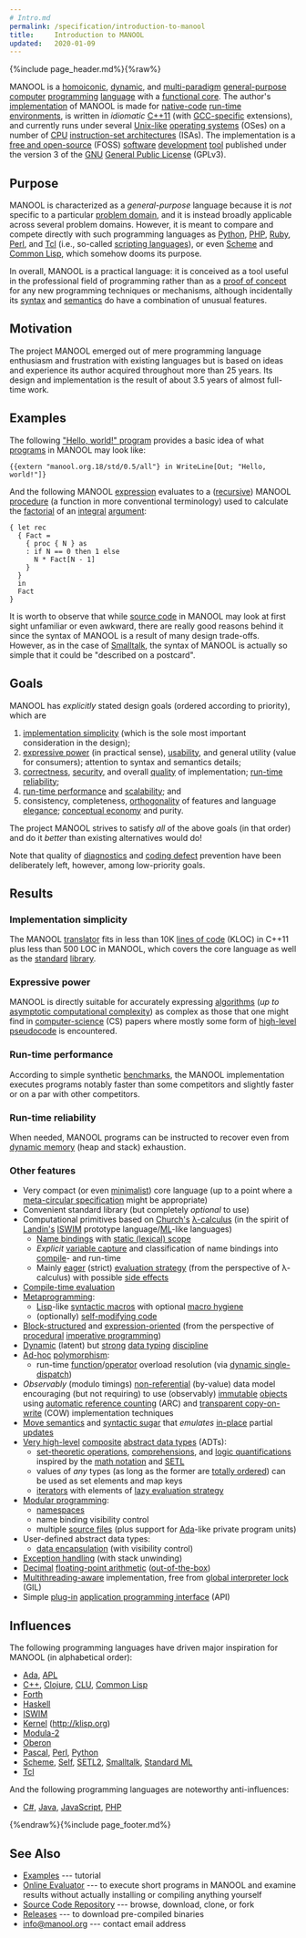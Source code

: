 ```yaml
---
# Intro.md
permalink: /specification/introduction-to-manool
title:     Introduction to MANOOL
updated:   2020-01-09
---
```


{%include page_header.md%}{%raw%}


MANOOL is a [homoiconic][], [dynamic][], and [multi-paradigm][] [general-purpose][] [computer][] [programming][] [language][] with a [functional core][]. The
author's [implementation][] of MANOOL is made for [native-code][] [run-time][] [environments][], is written in *idiomatic* [C++11][] (with [GCC-specific][]
extensions), and currently runs under several [Unix-like][] [operating systems][] (OSes) on a number of [CPU][] [instruction-set architectures][] (ISAs). The
implementation is a [free and open-source][] (FOSS) [software][] [development][] [tool][] published under the version 3 of the [GNU][] [General Public
License][] (GPLv3).

[homoiconic]:                    //en.wikipedia.org/wiki/Homoiconic                           "Wikipedia: Homoiconic"
[dynamic]:                       //en.wikipedia.org/wiki/Dynamic_programming_language         "Wikipedia: Dynamic programming language"
[multi-paradigm]:                //en.wikipedia.org/wiki/Programming_paradigm                 "Wikipedia: Programming paradigm"
[general-purpose]:               //en.wikipedia.org/wiki/General-purpose_programming_language "Wikipedia: General-purpose programming language"
[computer]:                      //en.wikipedia.org/wiki/Computer                             "Wikipedia: Computer"
[programming]:                   //en.wikipedia.org/wiki/Computer_programming                 "Wikipedia: Computer programming"
[language]:                      //en.wikipedia.org/wiki/Programming_language                 "Wikipedia: Programming language"
[functional core]:               //en.wikipedia.org/wiki/Functional_programming               "Wikipedia: Functional programming"
[implementation]:                //en.wikipedia.org/wiki/Programming_language_implementation  "Wikipedia: Programming language implementation"
[native-code]:                   //en.wikipedia.org/wiki/Native_code                          "Wikipedia: Native code"
[run-time]:                      //en.wikipedia.org/wiki/Run_time_(program_lifecycle_phase)   "Wikipedia: Run time"
[environments]:                  //en.wikipedia.org/wiki/Runtime_environments                 "Wikipedia: Runtime environments"
[GCC-specific]:                  //en.wikipedia.org/wiki/GNU_Compiler_Collection              "Wikipedia: GNU Compiler Collection"
[Unix-like]:                     //en.wikipedia.org/wiki/Unix-like                            "Wikipedia: Unix-like"
[operating systems]:             //en.wikipedia.org/wiki/Operating_systems                    "Wikipedia: Operating systems"
[CPU]:                           //en.wikipedia.org/wiki/Central_processing_unit              "Wikipedia: Central processing unit"
[instruction-set architectures]: //en.wikipedia.org/wiki/Instruction_set_architectures        "Wikipedia: Instruction set architectures"
[free and open-source]:          //en.wikipedia.org/wiki/Free_and_open-source                 "Wikipedia: Free and open-source"
[software]:                      //en.wikipedia.org/wiki/Software                             "Wikipedia: Software"
[development]:                   //en.wikipedia.org/wiki/Software_development                 "Wikipedia: Software development"
[tool]:                          //en.wikipedia.org/wiki/Development_tool                     "Wikipedia: Development tool"
[GNU]:                           //en.wikipedia.org/wiki/GNU_Project                          "Wikipedia: GNU Project"
[General Public License]:        //en.wikipedia.org/wiki/General_Public_License               "Wikipedia: General Public License"


Purpose
----------------------------------------------------------------------------------------------------------------------------------------------------------------

MANOOL is characterized as a _general-purpose_ language because it is *not* specific to a particular [problem domain][], and it is instead broadly applicable
across several problem domains. However, it is meant to compare and compete directly with such programming languages as [Python], [PHP], [Ruby], [Perl], and
[Tcl][] (i.e., so-called [scripting languages][]), or even [Scheme] and [Common Lisp], which somehow dooms its purpose.

In overall, MANOOL is a practical language: it is conceived as a tool useful in the professional field of programming rather than as a [proof of concept][] for
any new programming techniques or mechanisms, although incidentally its [syntax][] and [semantics][] do have a combination of unusual features.

[problem domain]:      //en.wikipedia.org/wiki/Problem_domain                 "Wikipedia: Problem domain"
[scripting languages]: //en.wikipedia.org/wiki/Scripting_languages            "Wikipedia: Scripting languages"
[proof of concept]:    //en.wikipedia.org/wiki/Proof_of_concept               "Wikipedia: Proof of concept"
[syntax]:              //en.wikipedia.org/wiki/Syntax_(programming_languages) "Wikipedia: Syntax"
[semantics]:           //en.wikipedia.org/wiki/Semantics_(computer_science)   "Wikipedia: Semantics"


Motivation
----------------------------------------------------------------------------------------------------------------------------------------------------------------

The project MANOOL emerged out of mere programming language enthusiasm and frustration with existing languages but is based on ideas and experience its author
acquired throughout more than 25 years. Its design and implementation is the result of about 3.5 years of almost full-time work.


Examples
----------------------------------------------------------------------------------------------------------------------------------------------------------------

The following ["Hello, world!" program][] provides a basic idea of what [programs][] in MANOOL may look like:

    {{extern "manool.org.18/std/0.5/all"} in WriteLine[Out; "Hello, world!"]}

And the following MANOOL [expression][] evaluates to a ([recursive][]) MANOOL [procedure][] (a function in more conventional terminology) used to calculate the
[factorial][] of an [integral][] [argument][]:

    { let rec
      { Fact =
        { proc { N } as
        : if N == 0 then 1 else
          N * Fact[N - 1]
        }
      }
      in
      Fact
    }

It is worth to observe that while [source code][] in MANOOL may look at first sight unfamiliar or even awkward, there are really good reasons behind it since
the syntax of MANOOL is a result of many design trade-offs. However, as in the case of [Smalltalk], the syntax of MANOOL is actually so simple that it could be
"described on a postcard".

["Hello, world!" program]: //en.wikipedia.org/wiki/%22Hello,_World!%22_program     "Wikipedia: &ldquo;Hello, World!&rdquo; program"
[programs]:                //en.wikipedia.org/wiki/Computer_programs               "Wikipedia: Computer programs"
[expression]:              //en.wikipedia.org/wiki/Expression_(computer_science)   "Wikipedia: Expression"
[recursive]:               //en.wikipedia.org/wiki/Recursive_(computer_science)    "Wikipedia: Recursive"
[procedure]:               //en.wikipedia.org/wiki/Procedure_(computer_science)    "Wikipedia: Procedure"
[factorial]:               //en.wikipedia.org/wiki/Factorial                       "Wikipedia: Factorial"
[integral]:                //en.wikipedia.org/wiki/Integer                         "Wikipedia: Integer"
[argument]:                //en.wikipedia.org/wiki/Argument_(computer_programming) "Wikipedia: Argument"
[source code]:             //en.wikipedia.org/wiki/Source_code                     "Wikipedia: Source code"


Goals
----------------------------------------------------------------------------------------------------------------------------------------------------------------

MANOOL has *explicitly* stated design goals (ordered according to priority), which are
  1. [implementation simplicity][] (which is the sole most important consideration in the design);
  2. [expressive power][] (in practical sense), [usability][], and general utility (value for consumers); attention to syntax and semantics details;
  3. [correctness][], [security][], and overall [quality][] of implementation; [run-time reliability][];
  4. [run-time performance][] and [scalability][]; and
  5. consistency, completeness, [orthogonality][] of features and language [elegance][]; [conceptual economy][] and purity.

The project MANOOL strives to satisfy *all* of the above goals (in that order) and do it *better* than existing alternatives would do!

Note that quality of [diagnostics][] and [coding defect][] prevention have been deliberately left, however, among low-priority goals.

[implementation simplicity]: //en.wikipedia.org/wiki/Worse_is_better                     "Wikipedia: Worse is better"
[expressive power]:          //en.wikipedia.org/wiki/Expressive_power_(computer_science) "Wikipedia: Expressive power"
[usability]:                 //en.wikipedia.org/wiki/Usability                           "Wikipedia: Usability"
[correctness]:               //en.wikipedia.org/wiki/Correctness_(computer_science)      "Wikipedia: Correctness"
[security]:                  //en.wikipedia.org/wiki/Secure_coding                       "Wikipedia: Secure coding"
[quality]:                   //en.wikipedia.org/wiki/Software_quality                    "Wikipedia: Software quality"
[run-time reliability]:      //en.wikipedia.org/wiki/Reliability_engineering             "Wikipedia: Reliability engineering"
[run-time performance]:      //en.wikipedia.org/wiki/Benchmark_(computing)               "Wikipedia: Benchmark"
[scalability]:               //en.wikipedia.org/wiki/Scalability                         "Wikipedia: Scalability"
[orthogonality]:             //en.wikipedia.org/wiki/Orthogonality_(programming)         "Wikipedia: Orthogonality"
[elegance]:                  //en.wikipedia.org/wiki/Elegance                            "Wikipedia: Elegance"
[conceptual economy]:        //en.wikipedia.org/wiki/Occam%27s_razor                     "Wikipedia: Occam's razor"
[diagnostics]:               //en.wikipedia.org/wiki/Diagnostics                         "Wikipedia: Diagnostics"
[coding defect]:             //en.wikipedia.org/wiki/Software_defect                     "Wikipedia: Software defect"


Results
----------------------------------------------------------------------------------------------------------------------------------------------------------------

### Implementation simplicity
The MANOOL [translator][] fits in less than 10K [lines of code][] (KLOC) in C++11 plus less than 500 LOC in MANOOL, which covers the core language as well as
the [standard][] [library][].

[translator]:    //en.wikipedia.org/wiki/Translator_(computing) "Wikipedia: Translator"
[lines of code]: //en.wikipedia.org/wiki/Lines_of_code          "Wikipedia: Lines of code"
[standard]:      //en.wikipedia.org/wiki/Standard_library       "Wikipedia: Standard library"
[library]:       //en.wikipedia.org/wiki/Library_(computing)    "Wikipedia: Library"

### Expressive power
MANOOL is directly suitable for accurately expressing [algorithms][] (*up to* [asymptotic computational complexity][]) as complex as those that one might find
in [computer-science][] (CS) papers where mostly some form of [high-level][] [pseudocode][] is encountered.

[algorithms]:                          //en.wikipedia.org/wiki/Algorithms                          "Wikipedia: Algorithms"
[asymptotic computational complexity]: //en.wikipedia.org/wiki/Asymptotic_computational_complexity "Wikipedia: Asymptotic computational complexity"
[computer-science]:                    //en.wikipedia.org/wiki/Computer_science                    "Wikipedia: Computer science"
[high-level]:                          //en.wikipedia.org/wiki/High-level_programming_language     "Wikipedia: High-level programming language"
[pseudocode]:                          //en.wikipedia.org/wiki/Pseudocode                          "Wikipedia: Pseudocode"

### Run-time performance
According to simple synthetic [benchmarks][], the MANOOL implementation executes programs notably faster than some competitors and slightly faster or on a par
with other competitors.

[benchmarks]: //en.wikipedia.org/wiki/Benchmark_(computing) "Wikipedia: Benchmark"

### Run-time reliability
When needed, MANOOL programs can be instructed to recover even from [dynamic memory][] (heap and stack) exhaustion.

[dynamic memory]: //en.wikipedia.org/wiki/Dynamic_memory "Wikipedia: Dynamic memory"

### Other features
* Very compact (or even [minimalist][]) core language (up to a point where a [meta-circular specification][] might be appropriate)
* Convenient standard library (but completely *optional* to use)
* Computational primitives based on [Church's][] [&lambda;-calculus][] (in the spirit of [Landin's][] [ISWIM] prototype language/[ML]-like languages)
    - [Name bindings][] with [static (lexical) scope][]
    - *Explicit* [variable capture][] and classification of name bindings into [compile][compile-time]- and run-time
    - Mainly [eager][] (strict) [evaluation strategy][] (from the perspective of &lambda;-calculus) with possible [side effects][]
* [Compile-time evaluation][]
* [Metaprogramming][]:
    - [Lisp]-like [syntactic macros][] with optional [macro hygiene][]
    - (optionally) [self-modifying code][]
* [Block-structured][] and [expression-oriented][] (from the perspective of [procedural][] [imperative programming][])
* [Dynamic][dynamic typing] (latent) but [strong][strong typing] [data typing][] [discipline][typing discipline]
* [Ad-hoc][ad-hoc polymorphism] [polymorphism][]:
    - run-time [function][function overload]/[operator][operator overload] overload resolution (via [dynamic single-dispatch][])
* *Observably* (modulo timings) [non-referential][] (by-value) data model encouraging (but not requiring) to use (observably) [immutable][] [objects][] using
  [automatic reference counting][] (ARC) and [transparent copy-on-write][] (COW) implementation techniques
* [Move semantics][] and [syntactic sugar][] that *emulates* [in-place][in-place updates] partial [updates][]
* [Very high-level][] [composite][composite types] [abstract data types][] (ADTs):
    - [set-theoretic operations][], [comprehensions][], and [logic quantifications][] inspired by the [math notation][] and [SETL]
    - values of *any* types (as long as the former are [totally ordered][]) can be used as set elements and map keys
    - [iterators][] with elements of [lazy evaluation strategy][]
* [Modular programming][]:
    - [namespaces][]
    - name binding visibility control
    - multiple [source files][] (plus support for [Ada]-like private program units)
* User-defined abstract data types:
    - [data encapsulation][] (with visibility control)
* [Exception handling][] (with stack unwinding)
* [Decimal][] [floating-point arithmetic][] ([out-of-the-box][])
* [Multithreading-aware][] implementation, free from [global interpreter lock][] (GIL)
* Simple [plug-in][] [application programming interface][] (API)

[minimalist]:                         //en.wikipedia.org/wiki/Minimalism_(computing)                   "Wikipedia: Minimalism"
[meta-circular specification]:        //en.wikipedia.org/wiki/Meta-circular_evaluator                  "Wikipedia: Meta-circular evaluator"
[Church's]:                           //en.wikipedia.org/wiki/Alonzo_Church                            "Wikipedia: Alonzo Church"
[&lambda;-calculus]:                  //en.wikipedia.org/wiki/&lambda;-calculus                        "Wikipedia: &lambda;-calculus"
[Landin's]:                           //en.wikipedia.org/wiki/Peter_Landin                             "Wikipedia: Peter Landin"
[Name bindings]:                      //en.wikipedia.org/wiki/Name_binding                             "Wikipedia: Name binding"
[static (lexical) scope]:             //en.wikipedia.org/wiki/Static_scope                             "Wikipedia: Static scope"
[variable capture]:                   //en.wikipedia.org/wiki/Closure_(computer_programming)           "Wikipedia: Closure"
[compile-time]:                       //en.wikipedia.org/wiki/Compile-time                             "Wikipedia: Compile-time"
[eager]:                              //en.wikipedia.org/wiki/Eager_evaluation                         "Wikipedia: Eager evaluation"
[evaluation strategy]:                //en.wikipedia.org/wiki/Evaluation_strategy                      "Wikipedia: Evaluation strategy"
[side effects]:                       //en.wikipedia.org/wiki/Side_effect_(computer_science)           "Wikipedia: Side effect"
[Compile-time evaluation]:            //en.wikipedia.org/wiki/General_constant_expressions             "Wikipedia: General constant expressions"
[Metaprogramming]:                    //en.wikipedia.org/wiki/Metaprogramming                          "Wikipedia: Metaprogramming"
[syntactic macros]:                   //en.wikipedia.org/wiki/Macro_(computer_science)                 "Wikipedia: Macro"
[macro hygiene]:                      //en.wikipedia.org/wiki/Hygienic_macro                           "Wikipedia: Hygienic macro"
[self-modifying code]:                //en.wikipedia.org/wiki/Self-modifying_code                      "Wikipedia: Self-modifying code"
[Block-structured]:                   //en.wikipedia.org/wiki/Block_(programming)                      "Wikipedia: Block"
[expression-oriented]:                //en.wikipedia.org/wiki/Expression-oriented_programming_language "Wikipedia: Expression-oriented programming language"
[procedural]:                         //en.wikipedia.org/wiki/Procedural_programming                   "Wikipedia: Procedural programming"
[imperative programming]:             //en.wikipedia.org/wiki/Imperative_programming                   "Wikipedia: Imperative programming"
[dynamic typing]:                     //en.wikipedia.org/wiki/Latent_typing                            "Wikipedia: Latent typing"
[strong typing]:                      //en.wikipedia.org/wiki/Strong_typing                            "Wikipedia: Strong typing"
[data typing]:                        //en.wikipedia.org/wiki/Data_typing                              "Wikipedia: Data typing"
[typing discipline]:                  //en.wikipedia.org/wiki/Type_system                              "Wikipedia: Type system"
[ad-hoc polymorphism]:                //en.wikipedia.org/wiki/Ad-hoc_polymorphism                      "Wikipedia: Ad-hoc polymorphism"
[polymorphism]:                       //en.wikipedia.org/wiki/Polymorphism_(computer_science)          "Wikipedia: Polymorphism"
[function overload]:                  //en.wikipedia.org/wiki/Function_overloading                     "Wikipedia: Function overloading"
[operator overload]:                  //en.wikipedia.org/wiki/Operator_overloading                     "Wikipedia: Operator overloading"
[dynamic single-dispatch]:            //en.wikipedia.org/wiki/Dynamic_dispatch                         "Wikipedia: Dynamic dispatch"
[non-referential]:                    //en.wikipedia.org/wiki/Reference_(computer_science)             "Wikipedia: Reference"
[immutable]:                          //en.wikipedia.org/wiki/Immutable_object                         "Wikipedia: Immutable object"
[objects]:                            //en.wikipedia.org/wiki/Object_(computer_science)                "Wikipedia: Object"
[automatic reference counting]:       //en.wikipedia.org/wiki/Reference_counting                       "Wikipedia: Reference counting"
[transparent copy-on-write]:          //en.wikipedia.org/wiki/Copy-on-write                            "Wikipedia: Copy-on-write"
[Move semantics]:                     //en.wikipedia.org/wiki/C%2B%2B11                                "Wikipedia: C++11"
[syntactic sugar]:                    //en.wikipedia.org/wiki/Syntactic_sugar                          "Wikipedia: Syntactic sugar"
[in-place updates]:                   //en.wikipedia.org/wiki/Persistent_data_structure                "Wikipedia: Persistent data structure"
[updates]:                            //en.wikipedia.org/wiki/Assignment_(computer_science)            "Wikipedia: Assignment"
[Very high-level]:                    //en.wikipedia.org/wiki/Very_high-level_programming_language     "Wikipedia: Very high-level programming language"
[composite types]:                    //en.wikipedia.org/wiki/Composite_data_type                      "Wikipedia: Composite data type"
[abstract data types]:                //en.wikipedia.org/wiki/Abstract_data_types                      "Wikipedia: Abstract data types"
[set-theoretic operations]:           //en.wikipedia.org/wiki/Set_theoretic_programming                "Wikipedia: Set theoretic programming"
[comprehensions]:                     //en.wikipedia.org/wiki/List_comprehensions                      "Wikipedia: List comprehensions"
[logic quantifications]:              //en.wikipedia.org/wiki/Quantification_(logic)                   "Wikipedia: Quantification"
[math notation]:                      //en.wikipedia.org/wiki/Set-builder_notation                     "Wikipedia: Set-builder notation"
[totally ordered]:                    //en.wikipedia.org/wiki/Totally_ordered                          "Wikipedia: Totally ordered"
[iterators]:                          //en.wikipedia.org/wiki/Iterators                                "Wikipedia: Iterators"
[lazy evaluation strategy]:           //en.wikipedia.org/wiki/Lazy_evaluation                          "Wikipedia: Lazy evaluation"
[Modular programming]:                //en.wikipedia.org/wiki/Modular_programming                      "Wikipedia: Modular programming"
[namespaces]:                         //en.wikipedia.org/wiki/Namespaces                               "Wikipedia: Namespaces"
[source files]:                       //en.wikipedia.org/wiki/Source_files                             "Wikipedia: Source files"
[data encapsulation]:                 //en.wikipedia.org/wiki/Encapsulation_(computer_programming)     "Wikipedia: Encapsulation"
[Exception handling]:                 //en.wikipedia.org/wiki/Exception_handling                       "Wikipedia: Exception handling"
[Decimal]:                            //en.wikipedia.org/wiki/Decimal_floating-point                   "Wikipedia: Decimal floating-point"
[floating-point arithmetic]:          //en.wikipedia.org/wiki/Floating-point_arithmetic                "Wikipedia: Floating-point arithmetic"
[out-of-the-box]:                     //en.wikipedia.org/wiki/Out_of_the_box_(feature)                 "Wikipedia: Out of the box"
[Multithreading-aware]:               //en.wikipedia.org/wiki/Thread_(computing)                       "Wikipedia: Thread"
[global interpreter lock]:            //en.wikipedia.org/wiki/Global_interpreter_lock                  "Wikipedia: Global interpreter lock"
[plug-in]:                            //en.wikipedia.org/wiki/Plug-in_(computing)                      "Wikipedia: Plug-in"
[application programming interface]:  //en.wikipedia.org/wiki/Application_programming_interface        "Wikipedia: Application programming interface"


Influences
----------------------------------------------------------------------------------------------------------------------------------------------------------------

The following programming languages have driven major inspiration for MANOOL (in alphabetical order):
  * [Ada], [APL]
  * [C++], [Clojure], [CLU], [Common Lisp]
  * [Forth]
  * [Haskell]
  * [ISWIM]
  * [Kernel][] (<http://klisp.org>)
  * [Modula-2]
  * [Oberon]
  * [Pascal], [Perl], [Python]
  * [Scheme], [Self], [SETL2], [Smalltalk], [Standard ML]
  * [Tcl]

  And the following programming languages are noteworthy anti-influences:
  * [C#], [Java], [JavaScript], [PHP]

[Ada]:         //en.wikipedia.org/wiki/Ada_(programming_language)     "Wikipedia: Ada"
[APL]:         //en.wikipedia.org/wiki/APL_(programming_language)     "Wikipedia: APL"
[C++]:         //en.wikipedia.org/wiki/C%2B%2B                        "Wikipedia: C++"
[C++11]:       //en.wikipedia.org/wiki/C%2B%2B11                      "Wikipedia: C++11"
[Clojure]:     //en.wikipedia.org/wiki/Clojure                        "Wikipedia: Clojure"
[CLU]:         //en.wikipedia.org/wiki/CLU_(programming_language)     "Wikipedia: CLU"
[Common Lisp]: //en.wikipedia.org/wiki/Common_Lisp                    "Wikipedia: Common Lisp"
[Forth]:       //en.wikipedia.org/wiki/Forth_(programming_language)   "Wikipedia: Forth"
[Haskell]:     //en.wikipedia.org/wiki/Haskell_(programming_language) "Wikipedia: Haskell"
[ISWIM]:       //en.wikipedia.org/wiki/ISWIM                          "Wikipedia: ISWIM"
[Kernel]:      //en.wikipedia.org/wiki/Kernel_(programming_language)  "Wikipedia: Kernel"
[Lisp]:        //en.wikipedia.org/wiki/Lisp_(programming_language)    "Wikipedia: Lisp"
[ML]:          //en.wikipedia.org/wiki/ML_(programming_language)      "Wikipedia: ML"
[Modula-2]:    //en.wikipedia.org/wiki/Modula-2                       "Wikipedia: Modula-2"
[Oberon]:      //en.wikipedia.org/wiki/Oberon_(programming_language)  "Wikipedia: Oberon"
[Pascal]:      //en.wikipedia.org/wiki/Pascal_(programming_language)  "Wikipedia: Pascal"
[Perl]:        //en.wikipedia.org/wiki/Perl                           "Wikipedia: Perl"
[Python]:      //en.wikipedia.org/wiki/Python_(programming_language)  "Wikipedia: Python"
[Ruby]:        //en.wikipedia.org/wiki/Ruby_(programming_language)    "Wikipedia: Ruby"
[Scheme]:      //en.wikipedia.org/wiki/Scheme_(programming_language)  "Wikipedia: Scheme"
[Self]:        //en.wikipedia.org/wiki/Self_(programming_language)    "Wikipedia: Self"
[SETL]:        //en.wikipedia.org/wiki/SETL                           "Wikipedia: SETL"
[SETL2]:       //en.wikipedia.org/wiki/SETL                           "Wikipedia: SETL"
[Smalltalk]:   //en.wikipedia.org/wiki/Smalltalk                      "Wikipedia: Smalltalk"
[Standard ML]: //en.wikipedia.org/wiki/Standard_ML                    "Wikipedia: Standard ML"
[Tcl]:         //en.wikipedia.org/wiki/Tcl                            "Wikipedia: Tcl"
[C#]:          //en.wikipedia.org/wiki/C_Sharp_(programming_language) "Wikipedia: C#"
[Java]:        //en.wikipedia.org/wiki/Java_(programming_language)    "Wikipedia: Java"
[JavaScript]:  //en.wikipedia.org/wiki/JavaScript                     "Wikipedia: JavaScript"
[PHP]:         //en.wikipedia.org/wiki/PHP                            "Wikipedia: PHP"


{%endraw%}{%include page_footer.md%}

<aside markdown="1">

See Also
========
* [Examples](/tutorial.html) --- tutorial
* [Online Evaluator](/eval.html) --- to execute short programs in MANOOL and examine results without actually installing or compiling anything yourself
* [Source Code Repository](//github.com/rusini/manool "to GitHub&hellip;") --- browse, download, clone, or fork
* [Releases](//github.com/rusini/manool/releases "to GitHub&hellip;") --- to download pre-compiled binaries
* <info@manool.org> --- contact email address

</aside>
